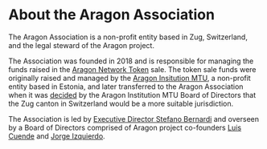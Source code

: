 # About the Aragon Association

The Aragon Association is a non-profit entity based in Zug, Switzerland, and the legal steward of the Aragon project. 

The Association was founded in 2018 and is responsible for managing the funds raised in the [Aragon Network Token](../network/aragon_network_token.md) sale. The token sale funds were originally raised and managed by the [Aragon Insitution MTU](https://www.inforegister.ee/en/80416542-ARAGON-INSTITUTION-MTU), a non-profit entity based in Estonia, and later transferred to the Aragon Association when it was [decided](https://blog.aragon.org/aragon-zug-f4d7aaff15e1/) by the Aragon Institution MTU Board of Directors that the Zug canton in Switzerland would be a more suitable jurisdiction.

The Association is led by [Executive Director Stefano Bernardi](https://blog.aragon.org/welcoming-stefano-to-the-aragon-association/) and overseen by a Board of Directors comprised of Aragon project co-founders [Luis Cuende](https://luisivan.net/) and [Jorge Izquierdo](http://izqui.me/).
